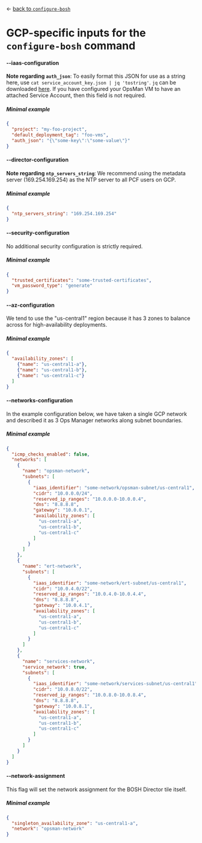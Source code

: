 &larr; [back to `configure-bosh`](README.md)

# GCP-specific inputs for the `configure-bosh` command

#### --iaas-configuration
**Note regarding `auth_json`**: To easily format this JSON for use as a string here, use `cat service_account_key.json | jq 'tostring'`.
`jq` can be downloaded [here](https://stedolan.github.io/jq/).
If you have configured your OpsMan VM to have an attached Service Account, then this field is not required.

##### Minimal example
```json
{
  "project": "my-foo-project",
  "default_deployment_tag": "foo-vms",
  "auth_json": "{\"some-key\":\"some-value\"}"
}
```

#### --director-configuration
**Note regarding `ntp_servers_string`**: We recommend using the metadata server (169.254.169.254) as the NTP server to all PCF users on GCP.

##### Minimal example
```json
{
  "ntp_servers_string": "169.254.169.254"
}
```

#### --security-configuration
No additional security configuration is strictly required.

##### Minimal example
```json
{
  "trusted_certificates": "some-trusted-certificates",
  "vm_password_type": "generate"
}
```

#### --az-configuration
We tend to use the "us-central1" region because it has 3 zones to balance across for high-availability deployments.

##### Minimal example
```json
{
  "availability_zones": [
    {"name": "us-central1-a"},
    {"name": "us-central1-b"},
    {"name": "us-central1-c"}
  ]
}
```

#### --networks-configuration
In the example configuration below, we have taken a single GCP network and described it as 3 Ops Manager networks along subnet boundaries.

##### Minimal example
```json
{
  "icmp_checks_enabled": false,
  "networks": [
    {
      "name": "opsman-network",
      "subnets": [
        {
          "iaas_identifier": "some-network/opsman-subnet/us-central1",
          "cidr": "10.0.0.0/24",
          "reserved_ip_ranges": "10.0.0.0-10.0.0.4",
          "dns": "8.8.8.8",
          "gateway": "10.0.0.1",
          "availability_zones": [
            "us-central1-a",
            "us-central1-b",
            "us-central1-c"
          ]
        }
      ]
    },
    {
      "name": "ert-network",
      "subnets": [
        {
          "iaas_identifier": "some-network/ert-subnet/us-central1",
          "cidr": "10.0.4.0/22",
          "reserved_ip_ranges": "10.0.4.0-10.0.4.4",
          "dns": "8.8.8.8",
          "gateway": "10.0.4.1",
          "availability_zones": [
            "us-central1-a",
            "us-central1-b",
            "us-central1-c"
          ]
        }
      ]
    },
    {
      "name": "services-network",
      "service_network": true,
      "subnets": [
        {
          "iaas_identifier": "some-network/services-subnet/us-central1",
          "cidr": "10.0.8.0/22",
          "reserved_ip_ranges": "10.0.8.0-10.0.8.4",
          "dns": "8.8.8.8",
          "gateway": "10.0.8.1",
          "availability_zones": [
            "us-central1-a",
            "us-central1-b",
            "us-central1-c"
          ]
        }
      ]
    }
  ]
}
```

#### --network-assignment
This flag will set the network assignment for the BOSH Director tile itself.

##### Minimal example
```json
{
  "singleton_availability_zone": "us-central1-a",
  "network": "opsman-network"
}
```
